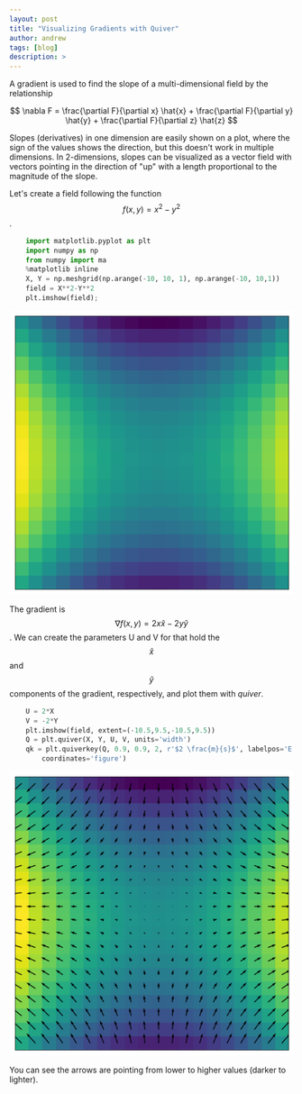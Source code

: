 ```yaml
---
layout: post
title: "Visualizing Gradients with Quiver"
author: andrew
tags: [blog]
description: >
---
```



A gradient is used to find the slope of a multi-dimensional field by the relationship

$$
\nabla F = \frac{\partial F}{\partial x} \hat{x} + \frac{\partial F}{\partial y} \hat{y} + \frac{\partial F}{\partial z} \hat{z}
$$

Slopes (derivatives) in one dimension are easily shown on a plot, where the sign of the values shows the direction, but this doesn't work in multiple dimensions.  In 2-dimensions, slopes can be visualized as a vector field with vectors pointing in the direction of "up" with a length proportional to the magnitude of the slope.

Let's create a field following the function $$f(x,y) = x^2 - y^2$$.

~~~py
    import matplotlib.pyplot as plt
    import numpy as np
    from numpy import ma
    %matplotlib inline
    X, Y = np.meshgrid(np.arange(-10, 10, 1), np.arange(-10, 10,1))
    field = X**2-Y**2
    plt.imshow(field);
~~~

<p align="center">
<img src="/public/img/Field.png?raw=true" alt="Field"/>
</p>


The gradient is $$\nabla f(x,y) = 2x \hat{x} - 2y \hat{y}$$.  We can create the parameters U and V for that hold the $$\hat{x}$$ and $$\hat{y}$$ components of the gradient, respectively, and plot them with *quiver*.

~~~py
    U = 2*X
    V = -2*Y
    plt.imshow(field, extent=(-10.5,9.5,-10.5,9.5))
    Q = plt.quiver(X, Y, U, V, units='width')
    qk = plt.quiverkey(Q, 0.9, 0.9, 2, r'$2 \frac{m}{s}$', labelpos='E',
        coordinates='figure')
~~~

<p align="center">
<img src="/public/img/Vector_Field_Overlay.png?raw=true" alt="Vector Field"/>
</p>

You can see the arrows are pointing from lower to higher values (darker to lighter).
